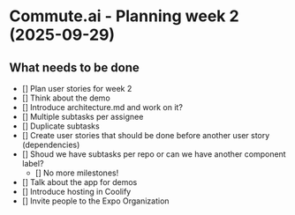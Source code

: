 # Commute.ai - Planning week 2 (2025-09-29)

## What needs to be done

- [] Plan user stories for week 2
- [] Think about the demo
- [] Introduce architecture.md and work on it?
- [] Multiple subtasks per assignee
- [] Duplicate subtasks
- [] Create user stories that should be done before another user story (dependencies)
- [] Shoud we have subtasks per repo or can we have another component label?
    - [] No more milestones!
- [] Talk about the app for demos
- [] Introduce hosting in Coolify
- [] Invite people to the Expo Organization
